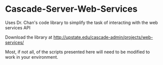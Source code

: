 # Cascade-Server-Web-Services
Uses Dr. Chan's code library to simplify the task of interacting with the web services API

Download the library at http://upstate.edu/cascade-admin/projects/web-services/

Most, if not all, of the scripts presented here will need to be modified to work in your environment.
